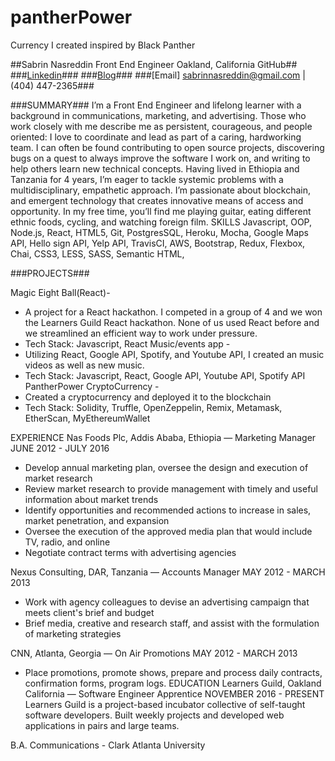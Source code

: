 # pantherPower
Currency I created inspired by Black Panther

##Sabrin Nasreddin Front End Engineer Oakland, California GitHub##
###[Linkedin](https://www.linkedin.com "LinkedI")###
###[Blog](https://steemit.com/@sashajustice "Blog")###
###[Email] sabrinnasreddin@gmail.com | (404) 447-2365###


###SUMMARY### I’m a Front End Engineer and lifelong learner with a background in communications, marketing, and advertising. Those who work closely with me describe me as persistent, courageous, and people oriented: I love to coordinate and lead as part of a caring, hardworking team. I can often be found contributing to open source projects, discovering bugs on a quest to always improve the software I work on, and writing to help others learn new technical concepts. Having lived in Ethiopia and Tanzania for 4 years, I’m eager to tackle systemic problems with a multidisciplinary, empathetic approach. I’m passionate about blockchain, and emergent technology that creates innovative means of access and opportunity. In my free time, you’ll find me playing guitar, eating different ethnic foods, cycling, and watching foreign film.
SKILLS Javascript, OOP, Node.js, React, HTML5, Git, PostgresSQL, Heroku, Mocha, Google Maps API, Hello sign API, Yelp API, TravisCI, AWS, Bootstrap, Redux, Flexbox, Chai, CSS3, LESS, SASS, Semantic HTML,


###PROJECTS###

Magic Eight Ball(React)-

* A project for a React hackathon. I competed in a group of 4 and we won the Learners Guild React hackathon. None of us used React before and we streamlined an efficient way to work under pressure.
* Tech Stack: Javascript, React Music/events app -
* Utilizing React, Google API, Spotify, and Youtube API, I created an music videos as well as new music.
* Tech Stack: Javascript, React, Google API, Youtube API, Spotify API PantherPower CryptoCurrency -
* Created a cryptocurrency and deployed it to the blockchain
* Tech Stack: Solidity, Truffle, OpenZeppelin, Remix, Metamask, EtherScan, MyEthereumWallet



EXPERIENCE Nas Foods Plc, Addis Ababa, Ethiopia — Marketing Manager JUNE 2012 - JULY 2016
* Develop annual marketing plan, oversee the design and execution of market research
* Review market research to provide management with timely and useful information about market trends
* Identify opportunities and recommended actions to increase in sales, market penetration, and expansion
* Oversee the execution of the approved media plan that would include TV, radio, and online
* Negotiate contract terms with advertising agencies

Nexus Consulting, DAR, Tanzania — Accounts Manager MAY 2012 - MARCH 2013
* Work with agency colleagues to devise an advertising campaign that meets client's brief and budget
* Brief media, creative and research staff, and assist with the formulation of marketing strategies

CNN, Atlanta, Georgia — On Air Promotions MAY 2012 - MARCH 2013
* Place promotions, promote shows, prepare and process daily contracts, confirmation forms, program logs.
EDUCATION Learners Guild, Oakland California — Software Engineer Apprentice NOVEMBER 2016 - PRESENT Learners Guild is a project-based incubator collective of self-taught software developers. Built weekly projects and developed web applications in pairs and large teams.


B.A. Communications - Clark Atlanta University
